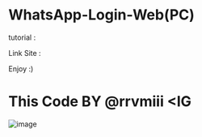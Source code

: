 # WhatsApp-Login-Web(PC)

tutorial :

Link Site :

Enjoy :)

# This Code BY @rrvmiii <IG

![image](https://github.com/user-attachments/assets/882e0b2d-8309-43fb-890c-31fb5f9dd897)
